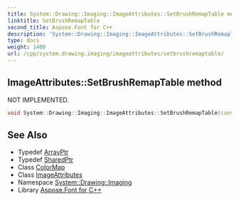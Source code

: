 ```yaml
---
title: System::Drawing::Imaging::ImageAttributes::SetBrushRemapTable method
linktitle: SetBrushRemapTable
second_title: Aspose.Font for C++
description: 'System::Drawing::Imaging::ImageAttributes::SetBrushRemapTable method. NOT IMPLEMENTED in C++.'
type: docs
weight: 1400
url: /cpp/system.drawing.imaging/imageattributes/setbrushremaptable/
---
```

## ImageAttributes::SetBrushRemapTable method


NOT IMPLEMENTED.

```cpp
void System::Drawing::Imaging::ImageAttributes::SetBrushRemapTable(const ArrayPtr<SharedPtr<ColorMap>> &map)
```


## See Also

* Typedef [ArrayPtr](../../../system/arrayptr/)
* Typedef [SharedPtr](../../../system/sharedptr/)
* Class [ColorMap](../../colormap/)
* Class [ImageAttributes](../)
* Namespace [System::Drawing::Imaging](../../)
* Library [Aspose.Font for C++](../../../)
